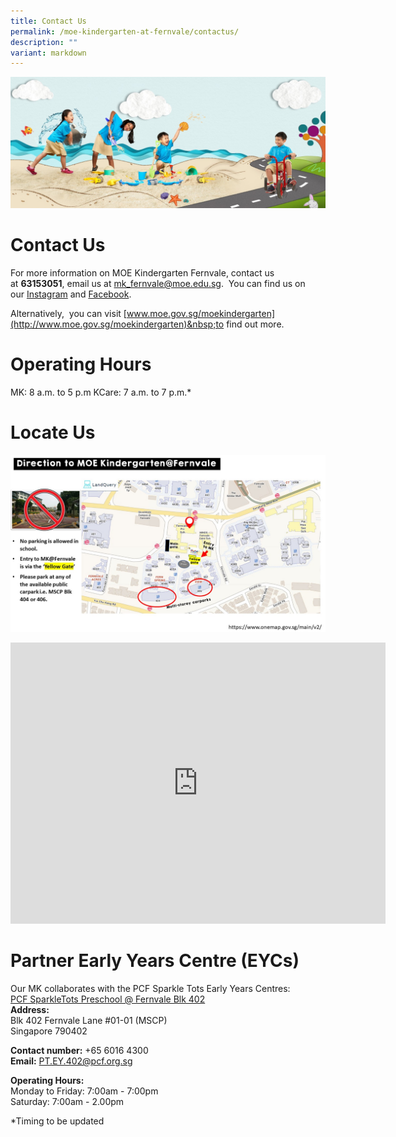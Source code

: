 ```yaml
---
title: Contact Us
permalink: /moe-kindergarten-at-fernvale/contactus/
description: ""
variant: markdown
---
```

![](/images/MOE%20Kindergarten%20@%20Fernvale/PIC%207.jpg)
# Contact Us

For more information on MOE Kindergarten Fernvale, contact us at&nbsp;**63153051**,&nbsp;email&nbsp;us at&nbsp;[mk\_fernvale@moe.edu.sg](mailto:mk_fernvale@moe.edu.sg).&nbsp;
You can find us on our&nbsp;[Instagram](https://www.instagram.com/mk_fernvale/)&nbsp;and&nbsp;[Facebook](https://www.facebook.com/mkfernvale).

Alternatively,&nbsp; you can visit&nbsp;[www.moe.gov.sg/moekindergarten](http://www.moe.gov.sg/moekindergarten)&nbsp;to find out more.


# Operating Hours  
MK: 8 a.m. to 5 p.m 
KCare: 7 a.m. to 7 p.m.*


# Locate Us
![](/images/Fernvale_Slide1.jpg)

<iframe loading="lazy" allowfullscreen="" style="border:0;" height="450" width="600" src="https://www.google.com/maps/embed?pb=!1m18!1m12!1m3!1d3988.642490745356!2d103.87226277310043!3d1.3910538114459146!2m3!1f0!2f0!3f0!3m2!1i1024!2i768!4f13.1!3m3!1m2!1s0x31da166482272811%3A0x25b7545aeed23d59!2sMOE%20Kindergarten%20%40%20Fernvale!5e0!3m2!1sen!2ssg!4v1721726063543!5m2!1sen!2ssg"></iframe>


# Partner Early Years Centre (EYCs)
Our MK collaborates with the PCF Sparkle Tots Early Years Centres:  
[PCF SparkleTots Preschool @ Fernvale Blk 402](https://www.pcf.org.sg/sparkletots/our-preschools/pcf-sparkletots-preschool-fernvale-blk-402/)  
**Address:**     
Blk 402 Fernvale Lane #01-01 (MSCP)  
Singapore 790402  

**Contact number:** +65 6016 4300      
**Email:** PT.EY.402@pcf.org.sg

**Operating Hours:**              
Monday to Friday: 7:00am - 7:00pm  
Saturday: 7:00am - 2.00pm

*Timing to be updated
